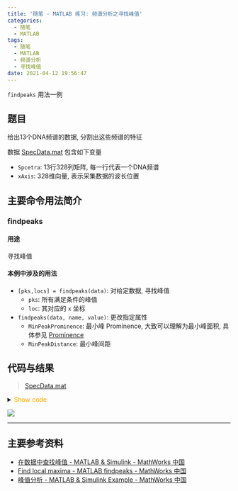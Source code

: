 ```yaml
---
title: '随笔 - MATLAB 练习: 频谱分析之寻找峰值'
categories:
  - 随笔
  - MATLAB
tags:
  - 随笔
  - MATLAB
  - 频谱分析
  - 寻找峰值
date: 2021-04-12 19:56:47
---
```


`findpeaks` 用法一例

<!-- more -->

## 题目

给出13个DNA频谱的数据, 分割出这些频谱的特征

数据 [SpecData.mat](SpecData.mat) 包含如下变量

- `Spcetra`: 13行328列矩阵, 每一行代表一个DNA频谱
- `xAxis`: 328维向量, 表示采集数据的波长位置

## 主要命令用法简介

### findpeaks

#### 用途

寻找峰值

#### 本例中涉及的用法

- `[pks,locs] = findpeaks(data)`: 对给定数据, 寻找峰值
  - `pks`: 所有满足条件的峰值
  - `loc`: 其对应的 `x` 坐标
- `findpeaks(data, name, value)`: 更改指定属性
  - `MinPeakProminence`: 最小峰 Prominence, 大致可以理解为最小峰面积, 具体参见 [Prominence](https://ww2.mathworks.cn/help/signal/ref/findpeaks.html#buff2uu)
  - `MinPeakDistance`: 最小峰间距

## 代码与结果

> [SpecData.mat](SpecData.mat)

<details>
<summary><font color='orange'>Show code</font></summary>

```matlab
% Find peaks on given data

% @Author: Tifa
% @LastEditTime: 2021-04-12 19:56:47

load SpecData

for i = 1:13
    now_y = Spectra(i, :);
    [pks, loc] = findpeaks(now_y, 'MinPeakProminence', 190, 'MinPeakDistance', 5);
    subplot(3, 5, i)
    hold on

    % Plot given data
    plot(xAxis, now_y)
    title(sprintf('Fig. %d', i))

    % Plot peak points
    plot(xAxis(loc), pks, 'ro')

    % Plot range for all peaks
    for x = pks
        line([(x - 25) (x - 25)], [0 15000], 'Color', 'g')
        line([(x + 25) (x + 25)], [0 15000], 'Color', 'g')
    end

    axis([200 1800 min(now_y) - 500 max(now_y) + 500])
    hold off
end
```

</details>

![](fig1.svg)

---

## 主要参考资料

- [在数据中查找峰值 - MATLAB & Simulink - MathWorks 中国](https://ww2.mathworks.cn/help/signal/ug/find-peaks-in-data.html)
- [Find local maxima - MATLAB findpeaks - MathWorks 中国](https://ww2.mathworks.cn/help/signal/ref/findpeaks.html)
- [峰值分析 - MATLAB & Simulink Example - MathWorks 中国](https://ww2.mathworks.cn/help/signal/ug/peak-analysis.html)
